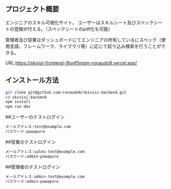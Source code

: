## プロジェクト概要
エンジニアのスキル可視化サイト。
ユーザーはスキルシート及びスペックシートの登録が行える。（スペックシートのpdf化も可能）

管理者及び営業はダッシュボードにてエンジニアの所有しているにスペック（使用言語、フレームワーク、ライブラリ等）に応じて絞り込み検索を行うことができる。

URL:https://skivisi-frontend-i9onf0mqm-ronaudo9.vercel.app/

## インストール方法

```bash
git clone git@github.com:ronaudo9/skivisi-backend.git 
cd skivisi-backend 
npm install
npm run dev
```

##ユーザーのテストログイン

```bash
メールアドレス:test@example.com
パスワード:pawapuro
```

##営業のテストログイン

```bash
メールアドレス:sales-test@example.com
パスワード:admin-pawapuro
```

##管理者のテストログイン

```bash
メールアドレス:admin-test@example.com
パスワード:admin-pawapuro
```
